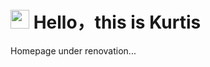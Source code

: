 # <img src="https://emojis.slackmojis.com/emojis/images/1643517428/34588/yay.gif?1643517428" width="30"/> Hello，this is Kurtis

Homepage under renovation...
